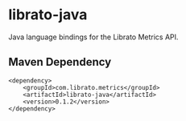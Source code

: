 # librato-java

Java language bindings for the Librato Metrics API.

## Maven Dependency

    <dependency>
        <groupId>com.librato.metrics</groupId>
        <artifactId>librato-java</artifactId>
        <version>0.1.2</version>
    </dependency>
